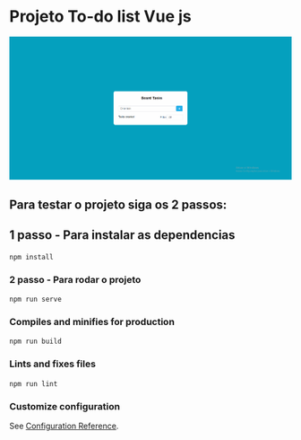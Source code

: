 # Projeto To-do list Vue js

<img src="gif projeto vue js.gif" alt="exemplo imagem">

## Para testar o projeto siga os 2 passos: 

## 1 passo - Para instalar as dependencias
```
npm install
```

### 2 passo - Para rodar o projeto
```
npm run serve
```

### Compiles and minifies for production
```
npm run build
```

### Lints and fixes files
```
npm run lint
```

### Customize configuration
See [Configuration Reference](https://cli.vuejs.org/config/).
